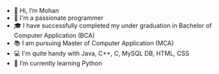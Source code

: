 - 👋 Hi, I’m Mohan
- 👨 I'm a passionate programmer
- 🎓 I have successfully completed my under graduation in Bachelor of Computer Application (BCA)
- 📚 I am pursuing Master of Computer Application (MCA)
- 💻 I'm quite handy with Java, C++, C, MySQL DB, HTML, CSS
- 🌱 I’m currently learning Python

<!---
mlrathore28/mlrathore28 is a ✨ special ✨ repository because its `README.md` (this file) appears on your GitHub profile.
You can click the Preview link to take a look at your changes.
--->
